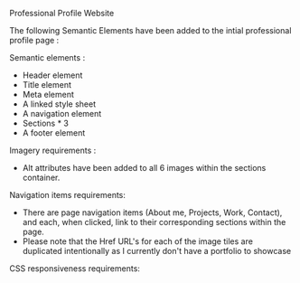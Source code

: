 Professional Profile Website 

The following Semantic Elements have been added to the intial professional profile page : 

Semantic elements :
- Header element
- Title element
- Meta element
- A linked style sheet
- A navigation element
- Sections * 3
- A footer element 

Imagery requirements : 
- Alt attributes have been added to all 6 images within the sections container.

Navigation items requirements:
- There are page navigation items (About me, Projects, Work, Contact), and each, when clicked, link to their corresponding sections within the page.
- Please note that the Href URL's for each of the image tiles are duplicated intentionally as I currently don't have a portfolio to showcase  

CSS responsiveness requirements:


